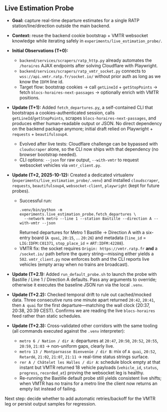 ## Live Estimation Probe

- **Goal:** capture real-time departure estimates for a single RATP station/line/direction outside the main backend.
- **Context:** reuse the backend cookie bootstrap + VMTR websocket knowledge while iterating safely in `experiments/live_estimation_probe/`.
- **Initial Observations (T+0):**
  - `backend/services/scrapers/ratp_http.py` already automates the `/horaires` AJAX endpoints after solving Cloudflare with Playwright.
  - `backend/services/scrapers/ratp_vmtr_socket.py` connects to `wss://api.vmtr.ratp.fr/socket.io/` without prior auth as long as we know the `IDFM` line id.
  - Target flow: bootstrap cookies → call `getLineId` + `getStopPoints` → fetch `blocs-horaires-next-passages` → optionally enrich with VMTR positions.

- **Update (T+1):** Added `fetch_departures.py`, a self-contained CLI that bootstraps a cookies-authenticated session, calls `getLineId`/`getStopPoints`, scrapes `blocs-horaires-next-passages`, and produces either human-readable output or JSON. No direct dependency on the backend package anymore; initial draft relied on Playwright + `requests` + `beautifulsoup4`.
  - Evolved after live tests: Cloudflare challenge can be bypassed with `cloudscraper` alone, so the CLI now ships with that dependency (no browser bootstrap needed).
  - CLI options: `--json` for raw output, `--with-vmtr` to request websocket vehicles via `vmtr_client.py`.

- **Update (T+2, 2025-10-12):** Created a dedicated virtualenv (`experiments/live_estimation_probe/.venv`) and installed `cloudscraper`, `requests`, `beautifulsoup4`, `websocket-client`, `playwright` (kept for future probes).
  - Successful run:  
    ```
    .venv/bin/python -m experiments.live_estimation_probe.fetch_departures \
      --network metro --line 1 --station Bastille --direction A --with-vmtr --json
    ```
    Returned departures for Metro 1 Bastille → Direction A with a six-entry board (`A quai`, `20:15`, … `20:26`) and metadata (`line_id` = `LIG:IDFM:C01371`, `stop_place_id` = `ART:IDFM:42288`).
  - VMTR fix: the socket requires `Origin: https://vmtr.ratp.fr` **and** a `/socket.io/` path before the query string—missing either yields a `502`. `vmtr_client.py` now enforces both and the CLI reports live vehicles (empty array when no trains are broadcast).

- **Update (T+2.1):** Added `run_default_probe.sh` to launch the probe with Bastille / Line 1 / Direction A defaults. Pass any arguments to override; otherwise it executes the baseline JSON run via the local `.venv`.

- **Update (T+2.2):** Checked temporal drift to rule out cached/mocked data. Three consecutive runs one minute apart returned `20:42`, `20:41`, then `A quai` for the first departure—matching the wall clock (20:37, 20:38, 20:39 CEST). Confirms we are reading the live `blocs-horaires` feed rather than static schedules.

- **Update (T+2.3):** Cross-validated other corridors with the same tooling (all commands executed against the `.venv` interpreter):
  - `metro 6 / Nation / dir A`: departures at `20:47`, `20:50`, `20:52`, `20:55`, `20:59`, `21:03` → non-uniform gaps, clearly live.
  - `metro 13 / Montparnasse Bienvenüe / dir B`: mix of `A quai`, `20:52`, `Retardé`, `21:02`, `21:07`, `21:11` → real-time status strings surface.
  - `rer A / Châtelet les Halles / dir A`: schedule block empty at that instant but VMTR returned 18 vehicle payloads (`vehicle_id`, `status`, `progress`, `recorded_at`) proving the websocket leg is healthy.
  - Re-running the Bastille default probe still yields consistent live shifts; when VMTR has no trains for a metro line the client now returns an empty list instead of failing.

Next step: decide whether to add automatic retries/backoff for the VMTR leg or persist output samples for regression.
